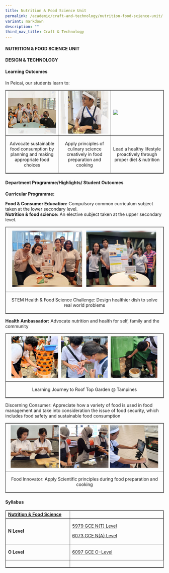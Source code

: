 ```yaml
---
title: Nutrition & Food Science Unit
permalink: /academic/craft-and-technology/nutrition-food-science-unit/
variant: markdown
description: ""
third_nav_title: Craft & Technology
---
```

<h4><strong>NUTRITION &amp; FOOD SCIENCE UNIT</strong></h4>
<h4><strong>DESIGN &amp; TECHNOLOGY</strong></h4>
<h4><strong>Learning Outcomes</strong></h4>
<p>In Peicai, our students learn to: </p>
<table style="border-collapse: collapse; width: 100%;" border="1">
<tbody>
<tr>
<td style="width: 25%;"><img style="width: 100%;" src="/images/NFS_1v1.jpg"></td>
<td style="width: 25%;"><img style="width: 100%;" src="/images/NFS_2v1.jpg"></td>
<td style="width: 25%;"><img style="width: 100%;" src="/images/NFS_3v11.jpg"></td>
</tr>
<tr>
<td style="width: 25%;"><p style="text-align: center;">Advocate sustainable food consumption by planning and making appropriate food choices</p></td>
<td style="width: 25%;"><p style="text-align: center;">Apply principles of culinary science creatively in food preparation and cooking</p></td>
<td style="width: 25%;"><p style="text-align: center;">Lead a healthy lifestyle proactively through proper diet &amp; nutrition</p></td>

</tr>
<tr>
</tr>
</tbody>
</table>
<h4><strong>Department Programme/Highlights/ Student Outcomes</strong></h4>
<p><b>Curricular Programme:</b></p>
<p><b>Food &amp; Consumer Education:</b> Compulsory common curriculum subject taken at the lower secondary level.<br><b>Nutrition &amp; food science:</b> An elective subject taken at the upper secondary level.
</p>
<table style="border-collapse: collapse; width: 100%;" border="1">
<tbody>
<tr>
<td style="width: 33.3333%;"><img style="width: 100%;" src="/images/nfs_4v1.jpg"></td>
</tr>
<tr>
<td style="width: 33.3333%;"><p style="text-align: center;">STEM Health &amp; Food Science Challenge: Design healthier dish to solve real world problems  </p></td>
</tr>
<tr>
</tr>
</tbody>
</table>
<p><b>Health Ambassador:</b> Advocate nutrition and health for self, family and the community</p> 
<table style="border-collapse: collapse; width: 100%;" border="1">
<tbody>
<tr>
<td style="width: 33.3333%;"><img style="width: 100%;" src="/images/nfs_5v1.jpg"></td>
</tr>
<tr>
<td style="width: 33.3333%;"><p style="text-align: center;">Learning Journey to Roof Top Garden @ Tampines </p></td>
</tr>
<tr>
</tr>
</tbody>
</table>
<p>Discerning Consumer: Appreciate how a variety of food is used in food management and take into consideration the issue of food security, which includes food safety and sustainable food consumption
<table style="border-collapse: collapse; width: 100%;" border="1">
<tbody>
<tr>
<td style="width: 33.3333%;"><img style="width: 100%;" src="/images/nfs_6v1.jpg"></td>
</tr>
<tr>
<td style="width: 33.3333%;"><p style="text-align: center;">Food Innovator: Apply Scientific principles during food preparation and cooking  </p></td>
</tr>
<tr>
</tr>
</tbody>
</table>
</p><h4><strong>Syllabus</strong></h4>
<table style="border-collapse: collapse; width: 100%;" border="1">
<tbody>
<tr>
<td width="250"><strong><u>Nutrition &amp; Food Science</u></strong></td>
<td width="400"><a>
</a></td></tr>
<tr>
<td width="141"><strong>N Level</strong></td>
<td width="400">
<p><a href="https://www.seab.gov.sg/docs/default-source/national-examinations/syllabus/nlevel/2024syllabus/5979_y24_sy.pdf">5979 GCE N(T) Level</a></p>
<p><a href="https://www.seab.gov.sg/docs/default-source/national-examinations/syllabus/nlevel/2024syllabus/6073_y24_sy.pdf">6073 GCE N(A) Level </a></p>
</td>
</tr>
<tr>
<td width="141"><strong>O Level</strong></td>
<td width="400">
<p><a href="https://www.seab.gov.sg/docs/default-source/national-examinations/syllabus/olevel/2023syllabus/6097_y23_sy.pdf">6097 GCE O-Level</a></p>
</td>
</tr>
<tr>
<td width="141">&nbsp;</td>
</tr>
</tbody>
</table>